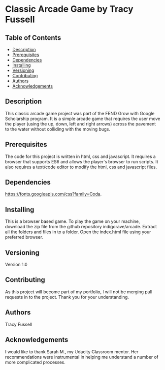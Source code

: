 # Classic Arcade Game  by Tracy Fussell

## Table of Contents

* [Description](#description)
* [Prerequisites](#prerequisites)
* [Dependencies](#dependencies)
* [Installing](#installing)
* [Versioning](#versioning)
* [Contributing](#contributing)
* [Authors](#authors)
* [Acknowledgements](#acknowledgements)

## Description
This classic arcade game project was part of the FEND Grow with Google Scholarship program.  It is a simple arcade game that requires the user move the player (using the up, down, left and right arrows) across the pavement to the water without colliding with the moving bugs.

## Prerequisites
The code for this project is written in html, css and javascript.  It requires a browser that supports ES6 and allows the player's browser to run scripts. It also requires a text/code editor to modify the html, css and javascript files.

## Dependencies
https://fonts.googleapis.com/css?family=Coda.

## Installing
This is a browser based game.  To play the game on your machine, download the zip file from the github repository indigorave/arcade.  Extract all the folders and files in to a folder.  Open the index.html file using your preferred browser.

## Versioning
Version 1.0

## Contributing
As this project will become part of my portfolio, I will not be merging pull requests in to the project. Thank you for your understanding.

## Authors
Tracy Fussell

## Acknowledgements
I would like to thank Sarah M., my Udacity Classroom mentor. Her recommendations were instrumental in helping me understand a number of more complicated processes.
